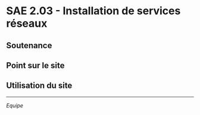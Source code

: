# SAE 2.03 - 	Installation de services réseaux

## Soutenance

## Point sur le site

## Utilisation du site

---

*Equipe*
